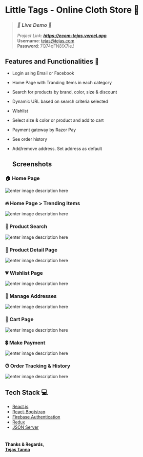 # Little Tags - Online Cloth Store 👕

> ### ***🔴 Live Demo 🔴***
>  _Project Link:_ ***https://ecom-tejas.vercel.app*** <br/>
>**Username**: tejas@tejas.com <br/> **Password**: 7Q74qFN8!X7ie.!

## Features and Functionalities 🚀

- Login using Email or Facebook
- Home Page with Tranding Items in each category
- Search for products by brand, color, size & discount
- Dynamic URL based on search criteria selected
- Wishlist
- Select size & color or product and add to cart
- Payment gateway by Razor Pay
- See order history
- Add/remove address. Set address as default

  ## Screenshots

### 🏠 Home Page

![enter image description here](app-screenshots/Home%20Page.jpeg?token=ANORHEPFGS2HDL47LUVBVZLA2XTFG)

### 🔥 Home Page > Trending Items

![enter image description here](app-screenshots/Trending%20Products.jpeg?token=ANORHEIWIDS7PZQR4ABGGILA2XTW2)

### 🔎 Product Search

![enter image description here](app-screenshots/Product%20Search.jpeg?token=ANORHEPTUSU4NWUUAEQJS3DA2XTKM)

### 📃 Product Detail Page

![enter image description here](app-screenshots/Poduct%20Detail.jpeg?token=ANORHEIMLNJQJWXZD7PC5KTA2XTHA)

### 💗 Wishlist Page

![enter image description here](app-screenshots/Wishlist.jpeg?token=ANORHEOSQJ6OIZ342Q4AQDLA2XTZG)

### 🏡 Manage Addresses

![enter image description here](app-screenshots/Manage%20Addresses.jpeg?token=ANORHEN5GH7NQ244E5SCIXLA2XT3A)

### 📃 Cart Page

![enter image description here](app-screenshots/Cart.jpeg?token=ANORHEPYEKL2CHKXL4NID23A2XS4Q)

### 💲 Make Payment

![enter image description here](app-screenshots/Payment.jpeg?token=ANORHEONQNSTMYIYYB5QVYLA2XTAQ)

### ⏰ Order Tracking & History

![enter image description here](app-screenshots/Order%20History.jpeg?token=ANORHEMQ4VEBNQK6QGFC3VDA2XTDC)

## Tech Stack 💻

- [React.js](https://reactjs.org/)
- [React-Bootstrap](https://react-bootstrap.github.io/)
- [Firebase Authentication](https://firebase.google.com/)
- [Redux](https://redux.js.org/)
- [JSON Server](https://www.npmjs.com/package/json-server)

#


**Thanks & Regards, <br/>
[Tejas Tanna](https://github.com/tejasvtanna)**
